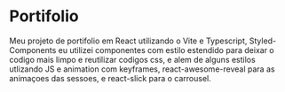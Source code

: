 # Portifolio

Meu projeto de portifolio em React utilizando o Vite e Typescript,
Styled-Components eu utilizei componentes com estilo estendido para deixar
o codigo mais limpo e reutilizar codigos css, e alem de alguns estilos utlizando JS e animation com keyframes, 
react-awesome-reveal para as animaçoes das sessoes, e react-slick para o carrousel.
